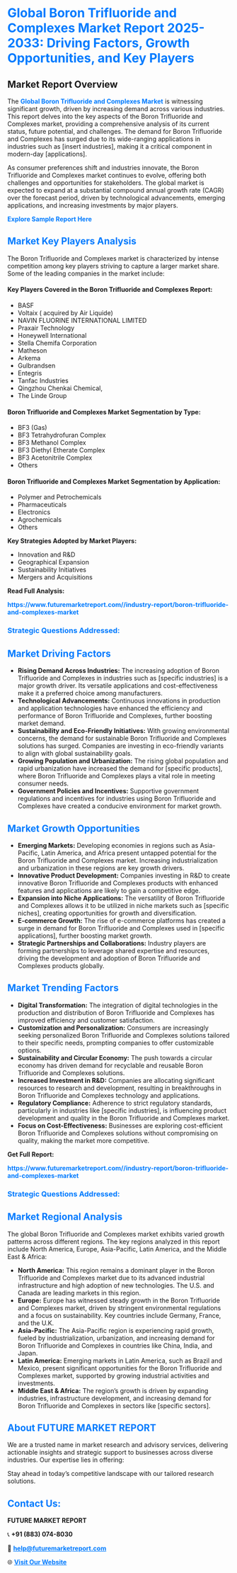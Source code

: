 <h1 style="color: #007BFF;">Global Boron Trifluoride and Complexes Market Report 2025-2033: Driving Factors, Growth Opportunities, and Key Players</h1>

<section id="overview">
<h2>Market Report Overview</h2>
<p>The <a href="https://www.futuremarketreport.com//industry-report/boron-trifluoride-and-complexes-market" style="color: #007BFF; text-decoration: none;"><strong>Global Boron Trifluoride and Complexes Market</strong></a> is witnessing significant growth, driven by increasing demand across various industries. This report delves into the key aspects of the Boron Trifluoride and Complexes market, providing a comprehensive analysis of its current status, future potential, and challenges. The demand for Boron Trifluoride and Complexes has surged due to its wide-ranging applications in industries such as [insert industries], making it a critical component in modern-day [applications].</p>
<p>As consumer preferences shift and industries innovate, the Boron Trifluoride and Complexes market continues to evolve, offering both challenges and opportunities for stakeholders. The global market is expected to expand at a substantial compound annual growth rate (CAGR) over the forecast period, driven by technological advancements, emerging applications, and increasing investments by major players.</p>
</section>

<section id="overview">
<p><a href="https://www.futuremarketreport.com//request-sample/reportId=54272" style="color: #007BFF; text-decoration: none;"><strong>Explore Sample Report Here</strong></a></p>
</section>

<section id="key-players">
<h2 style="color: #007BFF;">Market Key Players Analysis</h2>
<p>The Boron Trifluoride and Complexes market is characterized by intense competition among key players striving to capture a larger market share. Some of the leading companies in the market include:</p>
<h4>Key Players Covered in the Boron Trifluoride and Complexes Report:</h4>
<ul><li>BASF</li><li>Voltaix ( acquired by Air Liquide)</li><li>NAVIN FLUORINE INTERNATIONAL LIMITED</li><li>Praxair Technology</li><li>Honeywell International</li><li>Stella Chemifa Corporation</li><li>Matheson</li><li>Arkema</li><li>Gulbrandsen</li><li>Entegris</li><li>Tanfac Industries</li><li>Qingzhou Chenkai Chemical,</li><li>The Linde Group</li></ul>
<h4>Boron Trifluoride and Complexes Market Segmentation by Type:</h4>
<ul><li>BF3 (Gas)</li><li>BF3 Tetrahydrofuran Complex</li><li>BF3 Methanol Complex</li><li>BF3 Diethyl Etherate Complex</li><li>BF3 Acetonitrile Complex</li><li>Others</li></ul>

<h4>Boron Trifluoride and Complexes Market Segmentation by Application:</h4>
<ul><li>Polymer and Petrochemicals</li><li>Pharmaceuticals</li><li>Electronics</li><li>Agrochemicals</li><li>Others</li></ul>
<p><strong>Key Strategies Adopted by Market Players:</strong></p>
<ul>
<li>Innovation and R&D</li>
<li>Geographical Expansion</li>
<li>Sustainability Initiatives</li>
<li>Mergers and Acquisitions</li>
</ul>
</section>

<section>
<p><strong>Read Full Analysis: </strong></p><a href="https://www.futuremarketreport.com//industry-report/boron-trifluoride-and-complexes-market" style="color: #007BFF; text-decoration: none;"><strong>https://www.futuremarketreport.com//industry-report/boron-trifluoride-and-complexes-market</strong></a>
<h3 style="color: #007BFF;">Strategic Questions Addressed:</h3>
</section>

<section id="driving-factors">
<h2 style="color: #007BFF;">Market Driving Factors</h2>
<ul>
<li><strong>Rising Demand Across Industries:</strong> The increasing adoption of Boron Trifluoride and Complexes in industries such as [specific industries] is a major growth driver. Its versatile applications and cost-effectiveness make it a preferred choice among manufacturers.</li>
<li><strong>Technological Advancements:</strong> Continuous innovations in production and application technologies have enhanced the efficiency and performance of Boron Trifluoride and Complexes, further boosting market demand.</li>
<li><strong>Sustainability and Eco-Friendly Initiatives:</strong> With growing environmental concerns, the demand for sustainable Boron Trifluoride and Complexes solutions has surged. Companies are investing in eco-friendly variants to align with global sustainability goals.</li>
<li><strong>Growing Population and Urbanization:</strong> The rising global population and rapid urbanization have increased the demand for [specific products], where Boron Trifluoride and Complexes plays a vital role in meeting consumer needs.</li>
<li><strong>Government Policies and Incentives:</strong> Supportive government regulations and incentives for industries using Boron Trifluoride and Complexes have created a conducive environment for market growth.</li>
</ul>
</section>

<section id="growth-opportunities">
<h2 style="color: #007BFF;">Market Growth Opportunities</h2>
<ul>
<li><strong>Emerging Markets:</strong> Developing economies in regions such as Asia-Pacific, Latin America, and Africa present untapped potential for the Boron Trifluoride and Complexes market. Increasing industrialization and urbanization in these regions are key growth drivers.</li>
<li><strong>Innovative Product Development:</strong> Companies investing in R&D to create innovative Boron Trifluoride and Complexes products with enhanced features and applications are likely to gain a competitive edge.</li>
<li><strong>Expansion into Niche Applications:</strong> The versatility of Boron Trifluoride and Complexes allows it to be utilized in niche markets such as [specific niches], creating opportunities for growth and diversification.</li>
<li><strong>E-commerce Growth:</strong> The rise of e-commerce platforms has created a surge in demand for Boron Trifluoride and Complexes used in [specific applications], further boosting market growth.</li>
<li><strong>Strategic Partnerships and Collaborations:</strong> Industry players are forming partnerships to leverage shared expertise and resources, driving the development and adoption of Boron Trifluoride and Complexes products globally.</li>
</ul>
</section>

<section id="trending-factors">
<h2 style="color: #007BFF;">Market Trending Factors</h2>
<ul>
<li><strong>Digital Transformation:</strong> The integration of digital technologies in the production and distribution of Boron Trifluoride and Complexes has improved efficiency and customer satisfaction.</li>
<li><strong>Customization and Personalization:</strong> Consumers are increasingly seeking personalized Boron Trifluoride and Complexes solutions tailored to their specific needs, prompting companies to offer customizable options.</li>
<li><strong>Sustainability and Circular Economy:</strong> The push towards a circular economy has driven demand for recyclable and reusable Boron Trifluoride and Complexes solutions.</li>
<li><strong>Increased Investment in R&D:</strong> Companies are allocating significant resources to research and development, resulting in breakthroughs in Boron Trifluoride and Complexes technology and applications.</li>
<li><strong>Regulatory Compliance:</strong> Adherence to strict regulatory standards, particularly in industries like [specific industries], is influencing product development and quality in the Boron Trifluoride and Complexes market.</li>
<li><strong>Focus on Cost-Effectiveness:</strong> Businesses are exploring cost-efficient Boron Trifluoride and Complexes solutions without compromising on quality, making the market more competitive.</li>
</ul>
</section>

<section>
<p><strong>Get Full Report: </strong></p><a href="https://www.futuremarketreport.com//industry-report/boron-trifluoride-and-complexes-market" style="color: #007BFF; text-decoration: none;"><strong>https://www.futuremarketreport.com//industry-report/boron-trifluoride-and-complexes-market</strong></a>
<h3 style="color: #007BFF;">Strategic Questions Addressed:</h3>
</section>


<section id="regional-analysis">
<h2 style="color: #007BFF;">Market Regional Analysis</h2>
<p>The global Boron Trifluoride and Complexes market exhibits varied growth patterns across different regions. The key regions analyzed in this report include North America, Europe, Asia-Pacific, Latin America, and the Middle East & Africa:</p>
<ul>
<li><strong>North America:</strong> This region remains a dominant player in the Boron Trifluoride and Complexes market due to its advanced industrial infrastructure and high adoption of new technologies. The U.S. and Canada are leading markets in this region.</li>
<li><strong>Europe:</strong> Europe has witnessed steady growth in the Boron Trifluoride and Complexes market, driven by stringent environmental regulations and a focus on sustainability. Key countries include Germany, France, and the U.K.</li>
<li><strong>Asia-Pacific:</strong> The Asia-Pacific region is experiencing rapid growth, fueled by industrialization, urbanization, and increasing demand for Boron Trifluoride and Complexes in countries like China, India, and Japan.</li>
<li><strong>Latin America:</strong> Emerging markets in Latin America, such as Brazil and Mexico, present significant opportunities for the Boron Trifluoride and Complexes market, supported by growing industrial activities and investments.</li>
<li><strong>Middle East & Africa:</strong> The region’s growth is driven by expanding industries, infrastructure development, and increasing demand for Boron Trifluoride and Complexes in sectors like [specific sectors].</li>
</ul>
</section>

<footer>
<h2 style="color: #007BFF;">About FUTURE MARKET REPORT</h2>
<p>We are a trusted name in market research and advisory services, delivering actionable insights and strategic support to businesses across diverse industries. Our expertise lies in offering:</p>

<p>Stay ahead in today’s competitive landscape with our tailored research solutions.</p>

<h2 style="color: #007BFF;">Contact Us:</h2>
<p><strong>FUTURE MARKET REPORT</strong></p>
<p>📞 <strong>+91 (883) 074-8030</strong></p>
<p>📧 <strong><a href="mailto:help@futuremarketreport.com" style="color: #007BFF;">help@futuremarketreport.com</a></strong></p>
<p>🌐 <strong><a href="https://www.futuremarketreport.com/" style="color: #007BFF;">Visit Our Website</a></strong></p>
</footer>